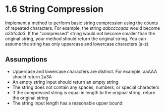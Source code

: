 # 1.6 String Compression

Implement a method to perform basic string compression using the counts of repeated characters. For example, the string *aabccccaaa* would become *a2b1c4a3*. If the "compressed" string would not become smaller than the original string, your method should return the original string. You can assume the string has only uppercase and lowercase characters (a-z).

## Assumptions
- Uppercase and lowercase characters are distinct. For example, aaAAA should return 2a3A
- An empty string input should return an empty string
- The string does not contain any spaces, numbers, or special characters
- If the compressed string is equal in length to the original string, return the original string
- The string input length has a reasonable upper bound